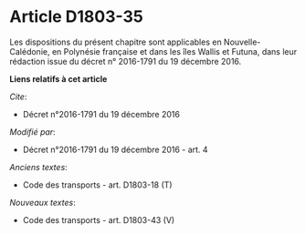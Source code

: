 # Article D1803-35

Les dispositions du présent chapitre sont applicables en Nouvelle-Calédonie, en Polynésie française et dans les îles Wallis
et Futuna,              dans leur rédaction issue du décret n° 2016-1791 du 19 décembre 2016.

**Liens relatifs à cet article**

_Cite_:

  - Décret n°2016-1791 du 19 décembre 2016

_Modifié par_:

  - Décret n°2016-1791 du 19 décembre 2016 - art. 4

_Anciens textes_:

  - Code des transports - art. D1803-18 (T)

_Nouveaux textes_:

  - Code des transports - art. D1803-43 (V)
